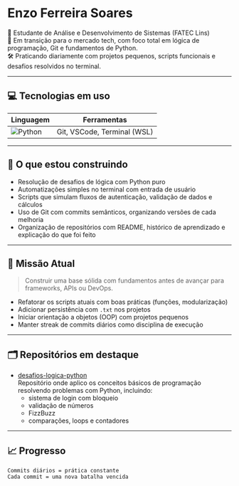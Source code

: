 # Enzo Ferreira Soares

🎯 Estudante de Análise e Desenvolvimento de Sistemas (FATEC Lins)  
🚧 Em transição para o mercado tech, com foco total em lógica de programação, Git e fundamentos de Python.  
🛠️ Praticando diariamente com projetos pequenos, scripts funcionais e desafios resolvidos no terminal.  

---

## 💻 Tecnologias em uso

| Linguagem   | Ferramentas       |
|-------------|-------------------|
| ![Python](https://img.shields.io/badge/-Python-3776AB?style=flat&logo=python&logoColor=white) | Git, VSCode, Terminal (WSL) |

---

## 🧠 O que estou construindo

- Resolução de desafios de lógica com Python puro
- Automatizações simples no terminal com entrada de usuário
- Scripts que simulam fluxos de autenticação, validação de dados e cálculos
- Uso de Git com commits semânticos, organizando versões de cada melhoria
- Organização de repositórios com README, histórico de aprendizado e explicação do que foi feito

---

## 📌 Missão Atual

> Construir uma base sólida com fundamentos antes de avançar para frameworks, APIs ou DevOps.

- Refatorar os scripts atuais com boas práticas (funções, modularização)
- Adicionar persistência com `.txt` nos projetos
- Iniciar orientação a objetos (OOP) com projetos pequenos
- Manter streak de commits diários como disciplina de execução

---

## 🗂️ Repositórios em destaque

- [desafios-logica-python](https://github.com/enzosoaresdev/desafios-logica-python)  
  Repositório onde aplico os conceitos básicos de programação resolvendo problemas com Python, incluindo:
  - sistema de login com bloqueio
  - validação de números
  - FizzBuzz
  - comparações, loops e contadores

---

## 📈 Progresso

```text
Commits diários = prática constante
Cada commit = uma nova batalha vencida
